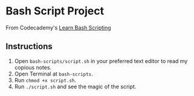# Bash Script Project

From Codecademy's [Learn Bash Scripting](https://www.codecademy.com/learn/bash-scripting)

## Instructions

1. Open `bash-scripts/script.sh` in your preferred text editor to read my copious notes.
2. Open Terminal at `bash-scripts`.
3. Run `chmod +x script.sh`.
4. Run `./script.sh` and see the magic of the script.
